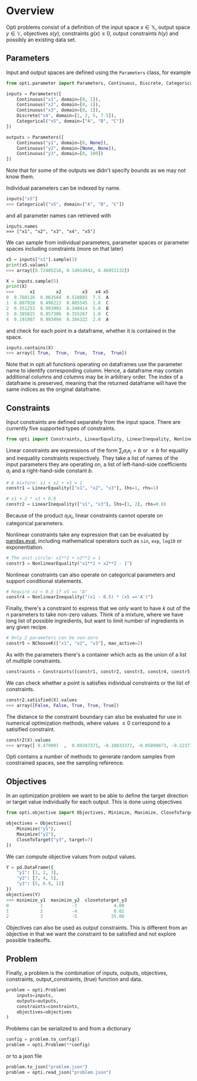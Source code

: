 # Overview

Opti problems consist of a definition of the input space $x \in \mathbb{X}$, output space $y \in \mathbb{Y}$, objectives $s(y)$, constraints $g(x) \leq 0$, output constraints $h(y)$ and possibly an existing data set.


## Parameters
Input and output spaces are defined using the `Parameters` class, for example

```python
from opti.parameter import Parameters, Continuous, Discrete, Categorical

inputs = Parameters([
    Continuous("x1", domain=[0, 1]),
    Continuous("x2", domain=[0, 1]),
    Continuous("x3", domain=[0, 1]),
    Discrete("x4", domain=[1, 2, 5, 7.5]),
    Categorical("x5", domain=["A", "B", "C"])
])

outputs = Parameters([
    Continuous("y1", domain=[0, None]),
    Continuous("y2", domain=[None, None]),
    Continuous("y3", domain=[0, 100])
])
```
Note that for some of the outputs we didn't specify bounds as we may not know them.

Individual parameters can be indexed by name.
```python
inputs["x5"]
>>> Categorical("x5", domain=["A", "B", "C"])
```
and all parameter names can retrieved with
```
inputs.names
>>> ["x1", "x2", "x3", "x4", "x5"]
```

We can sample from individual parameters, parameter spaces or parameter spaces including constraints (more on that later)
```python
x5 = inputs["x1"].sample(3)
print(x5.values)
>>> array([0.72405216, 0.14914942, 0.46051132])

X = inputs.sample(5)
print(X)
>>>      x1        x2        x3   x4 x5
0  0.760116  0.063584  0.518885  7.5  A
1  0.807928  0.496213  0.885545  1.0  C
2  0.351253  0.993993  0.340414  5.0  B
3  0.385825  0.857306  0.355267  1.0  C
4  0.191907  0.993494  0.384322  2.0  A
```
and check for each point in a dataframe, whether it is contained in the space.
```python
inputs.contains(X)
>>> array([ True,  True,  True,  True,  True])
```

Note that in opti all functions operating on dataframes use the parameter name to identify corresponding column. 
Hence, a dataframe may contain additional columns and columns may be in arbitrary order.
The index of a dataframe is preserved, meaning that the returned dataframe will have the same indices as the original dataframe.


## Constraints
Input constraints are defined separately from the input space.
There are currently five supported types of constraints.
```python
from opti import Constraints, LinearEquality, LinearInequality, NonlinearEquality, NonlinearInequality, NChooseK
```

Linear constraints are expressions of the form $\sum_i a_i x_i = b$ or $\leq b$ for equality and inequality constraints respectively.
They take a list of names of the input parameters they are operating on, a list of left-hand-side coefficients $a_i$ and a right-hand-side constant $b$.
```python
# A mixture: x1 + x2 + x3 = 1
constr1 = LinearEquality(["x1", "x2", "x3"], lhs=1, rhs=1)

# x1 + 2 * x3 < 0.8
constr2 = LinearInequality(["x1", "x3"], lhs=[1, 2], rhs=0.8)
```
Because of the product $a_i x_i$, linear constraints cannot operate on categorical parameters.

Nonlinear constraints take any expression that can be evaluated by [pandas.eval](https://pandas.pydata.org/pandas-docs/stable/reference/api/pandas.eval.html), including mathematical operators such as `sin`, `exp`, `log10` or exponentiation.
```python
# The unit circle: x1**2 + x2**2 = 1
constr3 = NonlinearEquality("x1**2 + x2**2 - 1")
```
Nonlinear constraints can also operate on categorical parameters and support conditional statements.
```python
# Require x1 < 0.5 if x5 == "A"
constr4 = NonlinearInequality("(x1 - 0.5) * (x5 =='A')")
```

Finally, there's a constraint to express that we only want to have $k$ out of the $n$ parameters to take non-zero values.
Think of a mixture, where we have long list of possible ingredients, but want to limit number of ingredients in any given recipe.
```python
# Only 2 parameters can be non-zero
constr5 = NChooseK(["x1", "x2", "x3"], max_active=2)
```

As with the parameters there's a container which acts as the union of a list of multiple constraints.
```python
constraints = Constraints([constr1, constr2, constr3, constr4, constr5])
```

We can check whether a point is satisfies individual constraints or the list of constraints.
```python
constr2.satisfied(X).values
>>> array([False, False, True, True, True])
```

The distance to the constraint boundary can also be evaluated for use in numerical optimization methods, where values $\leq 0$ correspond to a satisified constraint.
```python
constr2(X).values
>>> array([ 0.479001  ,  0.89347371, -0.10833372, -0.05890873, -0.22377122])
```

Opti contains a number of methods to generate random samples from constrained spaces, see the sampling reference.


## Objectives
In an optimization problem we want to be able to define the target direction or target value individually for each output.
This is done using objectives
```python
from opti.objective import Objectives, Minimize, Maximize, CloseToTarget

objectives = Objectives([
    Minimize("y1"),
    Maximize("y2"),
    CloseToTarget("y3", target=7)
])
```

We can compute objective values from output values.
```python
Y = pd.DataFrame({
    "y1": [1, 2, 3],
    "y2": [7, 4, 5],
    "y3": [5, 6.9, 12]
})
objectives(Y)
>>> minimize_y1  maximize_y2  closetotarget_y3
0            1           -7              4.00
1            2           -4              0.01
2            3           -5             25.00
```

Objectives can also be used as output constraints. 
This is different from an objective in that we want the constraint to be satisfied and not explore possible tradeoffs.


## Problem
Finally, a problem is the combination of inputs, outputs, objectives, constraints, output_constraints, (true) function and data.

```python
problem = opti.Problem(
    inputs=inputs,
    outputs=outputs,
    constraints=constraints,
    objectives=objectives
)
```
Problems can be serialized to and from a dictionary
```python
config = problem.to_config()
problem = opti.Problem(**config)
```
or to a json file
```python
problem.to_json("problem.json")
problem = opti.read_json("problem.json")
```
